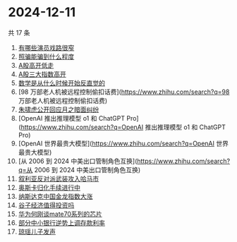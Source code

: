 # 2024-12-11

共 17 条

<!-- BEGIN -->
<!-- 最后更新时间 Wed Dec 11 2024 15:08:47 GMT+0800 (China Standard Time) -->

1. [有哪些演员戏路很窄](https://www.zhihu.com/search?q=有哪些演员戏路很窄)
1. [照骗能骗到什么程度](https://www.zhihu.com/search?q=照骗能骗到什么程度)
1. [A股高开低走](https://www.zhihu.com/search?q=A股高开低走)
1. [A股三大指数高开](https://www.zhihu.com/search?q=A股三大指数高开)
1. [数学是从什么时候开始反直觉的](https://www.zhihu.com/search?q=数学是从什么时候开始反直觉的)
1. [98 万部老人机被远程控制偷扣话费](https://www.zhihu.com/search?q=98
   万部老人机被远程控制偷扣话费)
1. [朱啸虎公开回应月之暗面纠纷](https://www.zhihu.com/search?q=朱啸虎公开回应月之暗面纠纷)
1. [OpenAI 推出推理模型 o1 和 ChatGPT Pro](https://www.zhihu.com/search?q=OpenAI
   推出推理模型 o1 和 ChatGPT Pro)
1. [OpenAI 世界最贵大模型](https://www.zhihu.com/search?q=OpenAI 世界最贵大模型)
1. [从 2006 到 2024 中美出口管制角色互换](https://www.zhihu.com/search?q=从 2006
   到 2024 中美出口管制角色互换)
1. [叙利亚反对派武装攻入哈马市](https://www.zhihu.com/search?q=叙利亚反对派武装攻入哈马市)
1. [奥斯卡归化手续进行中](https://www.zhihu.com/search?q=奥斯卡归化手续进行中)
1. [纳斯达克中国金龙指数大涨](https://www.zhihu.com/search?q=纳斯达克中国金龙指数大涨)
1. [谷子经济值得投资吗](https://www.zhihu.com/search?q=谷子经济值得投资吗)
1. [华为何刚谈mate70系列的芯片](https://www.zhihu.com/search?q=华为何刚谈mate70系列的芯片)
1. [部分中小银行逆势上调存款利率](https://www.zhihu.com/search?q=部分中小银行逆势上调存款利率)
1. [琼瑶儿子发声](https://www.zhihu.com/search?q=琼瑶儿子发声)

<!-- END -->
